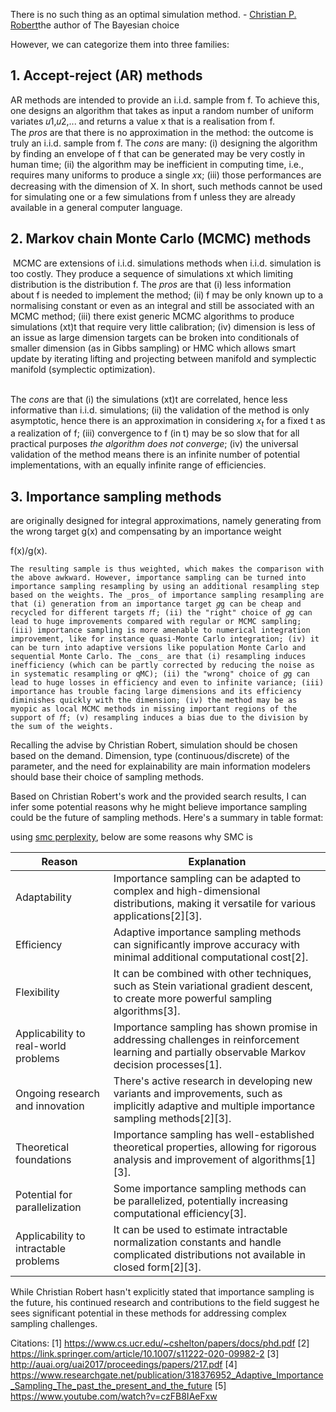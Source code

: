 There is no such thing as an optimal simulation method. - [Christian P. Robert](https://link.springer.com/book/10.1007/0-387-71599-1#author-0-0)the author of The Bayesian choice

However, we can categorize them into three families:

## 1. Accept-reject (AR) methods

AR methods are intended to provide an i.i.d. sample from f. To achieve this, one designs an algorithm that takes as input a random number of uniform variates 𝑢1,𝑢2,... and returns a value x that is a realisation from f. The _pros_ are that there is no approximation in the method: the outcome is truly an i.i.d. sample from f. The _cons_ are many: (i) designing the algorithm by finding an envelope of f that can be generated may be very costly in human time; (ii) the algorithm may be inefficient in computing time, i.e., requires many uniforms to produce a single 𝑥x; (iii) those performances are decreasing with the dimension of X. In short, such methods cannot be used for simulating one or a few simulations from f unless they are already available in a general computer language.

## 2. Markov chain Monte Carlo (MCMC) methods

 MCMC are extensions of i.i.d. simulations methods when i.i.d. simulation is too costly. They produce a sequence of simulations xt which limiting distribution is the distribution f. The _pros_ are that (i) less information about f is needed to implement the method; (ii) f may be only known up to a normalising constant or even as an integral and still be associated with an MCMC method; (iii) there exist generic MCMC algorithms to produce simulations (xt)t that require very little calibration; (iv) dimension is less of an issue as large dimension targets can be broken into conditionals of smaller dimension (as in Gibbs sampling) or HMC which allows smart update by iterating lifting and projecting between manifold and symplectic manifold (symplectic optimization).

   
The _cons_ are that (i) the simulations (xt)t are correlated, hence less informative than i.i.d. simulations; (ii) the validation of the method is only asymptotic, hence there is an approximation in considering $x_t$ for a fixed t as a realization of f; (iii) convergence to f (in t) may be so slow that for all practical purposes _the algorithm does not converge_; (iv) the universal validation of the method means there is an infinite number of potential implementations, with an equally infinite range of efficiencies.

## 3. **Importance sampling methods** 

are originally designed for integral approximations, namely generating from the wrong target g(x) and compensating by an importance weight

f(x)/g(x).

```
The resulting sample is thus weighted, which makes the comparison with the above awkward. However, importance sampling can be turned into importance sampling resampling by using an additional resampling step based on the weights. The _pros_ of importance sampling resampling are that (i) generation from an importance target 𝑔g can be cheap and recycled for different targets 𝑓f; (ii) the "right" choice of 𝑔g can lead to huge improvements compared with regular or MCMC sampling; (iii) importance sampling is more amenable to numerical integration improvement, like for instance quasi-Monte Carlo integration; (iv) it can be turn into adaptive versions like population Monte Carlo and sequential Monte Carlo. The _cons_ are that (i) resampling induces inefficiency (which can be partly corrected by reducing the noise as in systematic resampling or qMC); (ii) the "wrong" choice of 𝑔g can lead to huge losses in efficiency and even to infinite variance; (iii) importance has trouble facing large dimensions and its efficiency diminishes quickly with the dimension; (iv) the method may be as myopic as local MCMC methods in missing important regions of the support of 𝑓f; (v) resampling induces a bias due to the division by the sum of the weights.
```

Recalling the advise by Christian Robert, simulation should be chosen based on the demand. Dimension, type (continuous/discrete) of the parameter, and the need for explainability are main information modelers should base their choice of sampling methods.


Based on Christian Robert's work and the provided search results, I can infer some potential reasons why he might believe importance sampling could be the future of sampling methods. Here's a summary in table format:

using [smc perplexity]( https://www.perplexity.ai/search/please-find-me-a-post-where-ch-QWKGMEgFS8er2bg9A_emcg#1), below are some reasons why SMC is 

| Reason | Explanation |
|--------|-------------|
| Adaptability | Importance sampling can be adapted to complex and high-dimensional distributions, making it versatile for various applications[2][3].|
| Efficiency | Adaptive importance sampling methods can significantly improve accuracy with minimal additional computational cost[2].|
| Flexibility | It can be combined with other techniques, such as Stein variational gradient descent, to create more powerful sampling algorithms[3].|
| Applicability to real-world problems | Importance sampling has shown promise in addressing challenges in reinforcement learning and partially observable Markov decision processes[1].|
| Ongoing research and innovation | There's active research in developing new variants and improvements, such as implicitly adaptive and multiple importance sampling methods[2][3].|
| Theoretical foundations | Importance sampling has well-established theoretical properties, allowing for rigorous analysis and improvement of algorithms[1][3].|
| Potential for parallelization | Some importance sampling methods can be parallelized, potentially increasing computational efficiency[3].|
| Applicability to intractable problems | It can be used to estimate intractable normalization constants and handle complicated distributions not available in closed form[2][3].|

While Christian Robert hasn't explicitly stated that importance sampling is the future, his continued research and contributions to the field suggest he sees significant potential in these methods for addressing complex sampling challenges.

Citations:
[1] https://www.cs.ucr.edu/~cshelton/papers/docs/phd.pdf
[2] https://link.springer.com/article/10.1007/s11222-020-09982-2
[3] http://auai.org/uai2017/proceedings/papers/217.pdf
[4] https://www.researchgate.net/publication/318376952_Adaptive_Importance_Sampling_The_past_the_present_and_the_future
[5] https://www.youtube.com/watch?v=czFB8IAeFxw